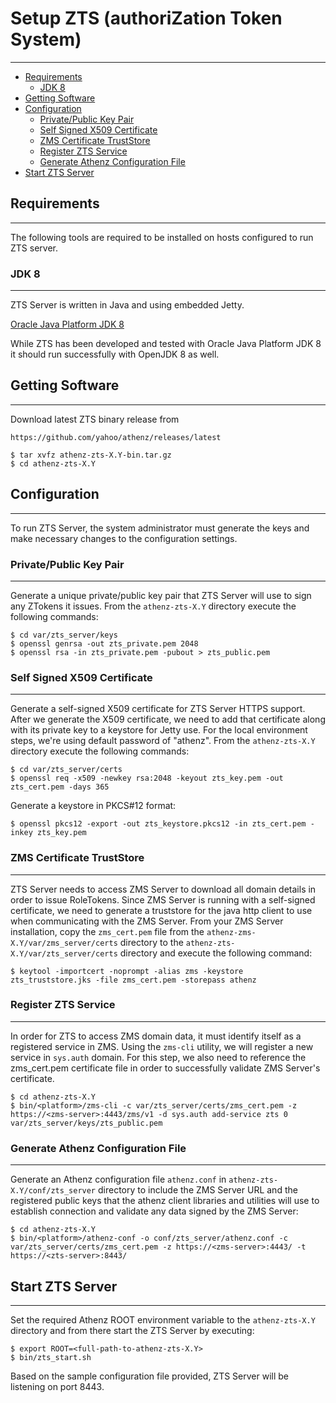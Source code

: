 # Setup ZTS (authoriZation Token System)
----------------------------------------

* [Requirements](#requirements)
    * [JDK 8](#jdk-8)
* [Getting Software](#getting-software)
* [Configuration](#configuration)
    * [Private/Public Key Pair](#privatepublic-key-pair)
    * [Self Signed X509 Certificate](#self-signed-x509-certificate)
    * [ZMS Certificate TrustStore](#zms-certificate-truststore)
    * [Register ZTS Service](#register-zts-service)
    * [Generate Athenz Configuration File](#generate-athenz-configuration-file)
* [Start ZTS Server](#start-zts-server)

## Requirements
---------------

The following tools are required to be installed on hosts
configured to run ZTS server.

### JDK 8
---------

ZTS Server is written in Java and using embedded Jetty.

[Oracle Java Platform JDK 8](http://www.oracle.com/technetwork/java/javase/downloads/jdk8-downloads-2133151.html)

While ZTS has been developed and tested with Oracle Java Platform JDK 8
it should run successfully with OpenJDK 8 as well.

## Getting Software
-------------------

Download latest ZTS binary release from

```
https://github.com/yahoo/athenz/releases/latest
```

```shell
$ tar xvfz athenz-zts-X.Y-bin.tar.gz
$ cd athenz-zts-X.Y
```

## Configuration
----------------

To run ZTS Server, the system administrator must generate the keys
and make necessary changes to the configuration settings.

### Private/Public Key Pair
---------------------------

Generate a unique private/public key pair that ZTS Server will use
to sign any ZTokens it issues. From the `athenz-zts-X.Y` directory
execute the following commands:

```shell
$ cd var/zts_server/keys
$ openssl genrsa -out zts_private.pem 2048
$ openssl rsa -in zts_private.pem -pubout > zts_public.pem
```

### Self Signed X509 Certificate
--------------------------------

Generate a self-signed X509 certificate for ZTS Server HTTPS
support. After we generate the X509 certificate, we need to add
that certificate along with its private key to a keystore for Jetty 
use. For the local environment steps, we're using default password
of "athenz". From the `athenz-zts-X.Y` directory execute the following
commands:

```shell
$ cd var/zts_server/certs
$ openssl req -x509 -newkey rsa:2048 -keyout zts_key.pem -out zts_cert.pem -days 365
```

Generate a keystore in PKCS#12 format:

```shell
$ openssl pkcs12 -export -out zts_keystore.pkcs12 -in zts_cert.pem -inkey zts_key.pem
```

### ZMS Certificate TrustStore
------------------------------

ZTS Server needs to access ZMS Server to download all domain details
in order to issue RoleTokens. Since ZMS Server is running with a
self-signed certificate, we need to generate a truststore for the
java http client to use when communicating with the ZMS Server.
From your ZMS Server installation, copy the `zms_cert.pem` file
from the `athenz-zms-X.Y/var/zms_server/certs` directory to the
`athenz-zts-X.Y/var/zts_server/certs` directory and execute the following
command:

```shell
$ keytool -importcert -noprompt -alias zms -keystore zts_truststore.jks -file zms_cert.pem -storepass athenz
```

### Register ZTS Service
------------------------

In order for ZTS to access ZMS domain data, it must identify itself
as a registered service in ZMS. Using the `zms-cli` utility, we will
register a new service in `sys.auth` domain. For this step, we also
need to reference the zms_cert.pem certificate file in order to
successfully validate ZMS Server's certificate.

```shell
$ cd athenz-zts-X.Y
$ bin/<platform>/zms-cli -c var/zts_server/certs/zms_cert.pem -z https://<zms-server>:4443/zms/v1 -d sys.auth add-service zts 0 var/zts_server/keys/zts_public.pem
```

### Generate Athenz Configuration File
--------------------------------------

Generate an Athenz configuration file `athenz.conf` in `athenz-zts-X.Y/conf/zts_server`
directory to include the ZMS Server URL and the registered public keys that the
athenz client libraries and utilities will use to establish connection and validate any
data signed by the ZMS Server:

```shell
$ cd athenz-zts-X.Y
$ bin/<platform>/athenz-conf -o conf/zts_server/athenz.conf -c var/zts_server/certs/zms_cert.pem -z https://<zms-server>:4443/ -t https://<zts-server>:8443/
```

## Start ZTS Server
-------------------

Set the required Athenz ROOT environment variable to the `athenz-zts-X.Y`
directory and from there start the ZTS Server by executing:

```shell
$ export ROOT=<full-path-to-athenz-zts-X.Y>
$ bin/zts_start.sh
```

Based on the sample configuration file provided, ZTS Server will be listening
on port 8443.
